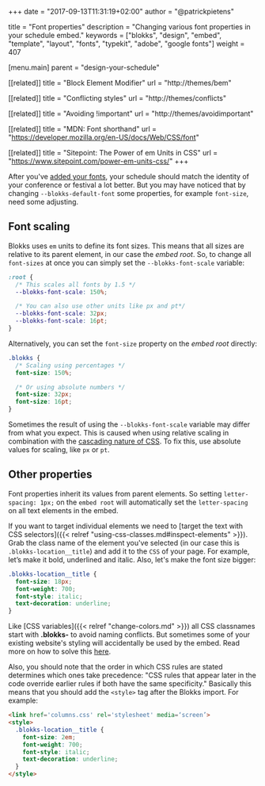 +++
date            = "2017-09-13T11:31:19+02:00"
author          = "@patrickpietens"

title           = "Font properties"
description     = "Changing various font properties in your schedule embed."
keywords        = ["blokks", "design", "embed", "template", "layout", "fonts", "typekit", "adobe", "google fonts"]
weight          = 407

[menu.main]
parent          = "design-your-schedule"

[[related]]
title = "Block Element Modifier"
url = "http://themes/bem"

[[related]]
title = "Conflicting styles"
url = "http://themes/conflicts"

[[related]]
title = "Avoiding !important"
url = "http://themes/avoidimportant"

[[related]]
title = "MDN: Font shorthand"
url = "https://developer.mozilla.org/en-US/docs/Web/CSS/font"

[[related]]
title = "Sitepoint: The Power of em Units in CSS"
url = "https://www.sitepoint.com/power-em-units-css/"
+++

After you've [added your fonts](#), your schedule should match the identity of your conference or festival a lot better. But you may have noticed that by changing `--blokks-default-font` some properties, for example `font-size`, need some adjusting.

## Font scaling
Blokks uses `em` units to define its font sizes. This means that all sizes are relative to its parent element, in our case the *embed root*. So, to change all `font-sizes` at once you can simply set the `--blokks-font-scale` variable:

```css
:root {
  /* This scales all fonts by 1.5 */
  --blokks-font-scale: 150%; 

  /* You can also use other units like px and pt*/
  --blokks-font-scale: 32px; 
  --blokks-font-scale: 16pt; 
}
```

Alternatively, you can set the `font-size` property on the *embed root* directly:

```css
.blokks {
  /* Scaling using percentages */
  font-size: 150%;

  /* Or using absolute numbers */
  font-size: 32px;
  font-size: 16pt;
}
```

<span class='note'>Sometimes the result of using the `--blokks-font-scale` variable may differ from what you expect. This is caused when using relative scaling in combination with the [cascading nature of CSS](http://blokks/css). To fix this, use absolute values for scaling, like `px` or `pt`.</span>

## Other properties
Font properties inherit its values from parent elements. So setting `letter-spacing: 1px;` on the `embed root` will automatically set the `letter-spacing` on all text elements in the embed. 
 
If you want to target individual elements we need to [target the text with CSS selectors]({{< relref "using-css-classes.md#inspect-elements" >}}). Grab the class name of the element you've selected (in our case this is `.blokks-location__title`) and add it to the `CSS` of your page. For example, let’s make it bold, underlined and italic. Also, let's make the font size bigger:

```css
.blokks-location__title {
  font-size: 18px;
  font-weight: 700;
  font-style: italic;
  text-decoration: underline;
}
```

Like [CSS variables]({{< relref "change-colors.md" >}}) all CSS classnames start with **.blokks-** to avoid naming conflicts. But sometimes some of your existing website's styling will accidentally be used by the embed. Read more on how to solve this [here](http://themes/bem).

Also, you should note that the order in which CSS rules are stated determines which ones take precedence: "CSS rules that appear later in the code override earlier rules if both have the same specificity." Basically this means that you should add the `<style>` tag after the Blokks import. For example:

```html
<link href='columns.css' rel='stylesheet' media=‘screen’>
<style>
  .blokks-location__title {
    font-size: 2em;
    font-weight: 700;
    font-style: italic;
    text-decoration: underline;
  }
</style>
```